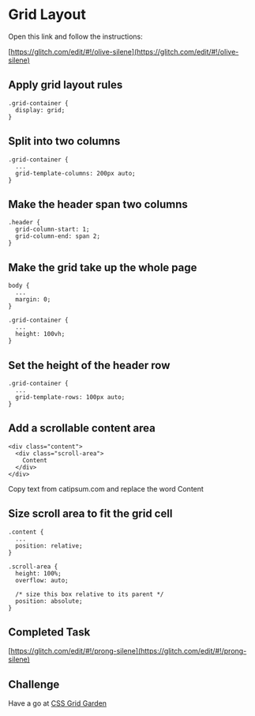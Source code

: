 # Grid Layout

Open this link and follow the instructions:

[https://glitch.com/edit/#!/olive-silene](https://glitch.com/edit/#!/olive-silene)

## Apply grid layout rules

```
.grid-container {
  display: grid;
}
```

## Split into two columns

```
.grid-container {
  ...
  grid-template-columns: 200px auto;
}
```

## Make the header span two columns

```
.header {
  grid-column-start: 1;
  grid-column-end: span 2;
}
```

## Make the grid take up the whole page

```
body {
  ...
  margin: 0;
}

.grid-container {
  ...
  height: 100vh;
}
```

## Set the height of the header row

```
.grid-container {
  ...
  grid-template-rows: 100px auto;
}
```

## Add a scrollable content area

```
<div class="content">
  <div class="scroll-area">
    Content
  </div>
</div>
```


Copy text from catipsum.com and replace the word Content

## Size scroll area to fit the grid cell

```
.content {
  ...
  position: relative;
}

.scroll-area {
  height: 100%;
  overflow: auto;
  
  /* size this box relative to its parent */
  position: absolute;
}

```


## Completed Task

[https://glitch.com/edit/#!/prong-silene](https://glitch.com/edit/#!/prong-silene)


## Challenge

Have a go at [CSS Grid Garden](https://cssgridgarden.com)
